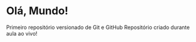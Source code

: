 # Olá, Mundo!
Primeiro repositório versionado de Git e GitHub
Repositório criado durante aula ao vivo!
